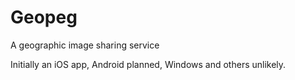 # Geopeg
A geographic image sharing service

Initially an iOS app, Android planned, Windows and others unlikely.
